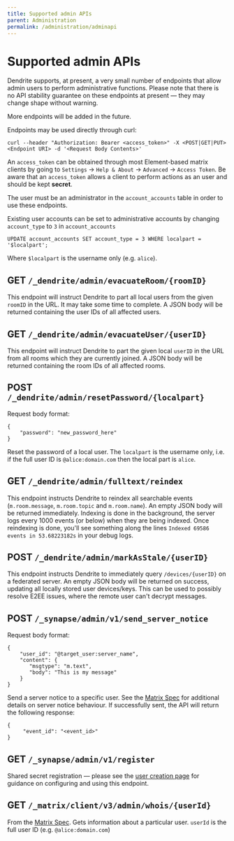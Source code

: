 ```yaml
---
title: Supported admin APIs
parent: Administration
permalink: /administration/adminapi
---
```


# Supported admin APIs

Dendrite supports, at present, a very small number of endpoints that allow
admin users to perform administrative functions. Please note that there is no
API stability guarantee on these endpoints at present — they may change shape
without warning.

More endpoints will be added in the future.

Endpoints may be used directly through curl:

```
curl --header "Authorization: Bearer <access_token>" -X <POST|GET|PUT> <Endpoint URI> -d '<Request Body Contents>'
```

An `access_token` can be obtained through most Element-based matrix clients by going to `Settings` -> `Help & About` -> `Advanced` -> `Access Token`.
Be aware that an `access_token` allows a client to perform actions as an user and should be kept **secret**.

The user must be an administrator in the `account_accounts` table in order to use these endpoints.

Existing user accounts can be set to administrative accounts by changing `account_type` to `3` in `account_accounts`

```
UPDATE account_accounts SET account_type = 3 WHERE localpart = '$localpart';
```

Where `$localpart` is the username only (e.g. `alice`).

## GET `/_dendrite/admin/evacuateRoom/{roomID}`

This endpoint will instruct Dendrite to part all local users from the given `roomID`
in the URL. It may take some time to complete. A JSON body will be returned containing
the user IDs of all affected users.

## GET `/_dendrite/admin/evacuateUser/{userID}`

This endpoint will instruct Dendrite to part the given local `userID` in the URL from
all rooms which they are currently joined. A JSON body will be returned containing
the room IDs of all affected rooms.

## POST `/_dendrite/admin/resetPassword/{localpart}`

Request body format:

```
{
    "password": "new_password_here"
}
```

Reset the password of a local user. The `localpart` is the username only, i.e. if
the full user ID is `@alice:domain.com` then the local part is `alice`.

## GET `/_dendrite/admin/fulltext/reindex`

This endpoint instructs Dendrite to reindex all searchable events (`m.room.message`, `m.room.topic` and `m.room.name`). An empty JSON body will be returned immediately.
Indexing is done in the background, the server logs every 1000 events (or below) when they are being indexed. Once reindexing is done, you'll see something along the lines `Indexed 69586 events in 53.68223182s` in your debug logs.

## POST `/_dendrite/admin/markAsStale/{userID}`

This endpoint instructs Dendrite to immediately query `/devices/{userID}` on a federated server. An empty JSON body will be returned on success, updating all locally stored user devices/keys. This can be used to possibly resolve E2EE issues, where the remote user can't decrypt messages.


## POST `/_synapse/admin/v1/send_server_notice`

Request body format:
```
{
    "user_id": "@target_user:server_name",
    "content": {
       "msgtype": "m.text",
       "body": "This is my message"
    }
}
```

Send a server notice to a specific user. See the [Matrix Spec](https://spec.matrix.org/v1.3/client-server-api/#server-notices) for additional details on server notice behaviour.
If successfully sent, the API will return the following response:

```
{
     "event_id": "<event_id>"
}
```

## GET `/_synapse/admin/v1/register`

Shared secret registration — please see the [user creation page](createusers) for
guidance on configuring and using this endpoint.

## GET `/_matrix/client/v3/admin/whois/{userId}`

From the [Matrix Spec](https://spec.matrix.org/v1.3/client-server-api/#get_matrixclientv3adminwhoisuserid). 
Gets information about a particular user. `userId` is the full user ID (e.g. `@alice:domain.com`)
